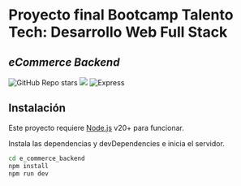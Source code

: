 # Proyecto final Bootcamp Talento Tech: Desarrollo Web Full Stack
## _eCommerce Backend_

![GitHub Repo stars](https://img.shields.io/github/stars/georgerozo18/e_commerce_backend.svg) ![](https://img.shields.io/github/forks/georgerozo18/e_commerce_backend.svg) ![Express](https://img.shields.io/badge/Express-4.21.0-brightgreen) 

## Instalación
Este proyecto requiere [Node.js](https://nodejs.org/) v20+ para funcionar.

Instala las dependencias y devDependencies e inicia el servidor.

```sh
cd e_commerce_backend
npm install
npm run dev
```